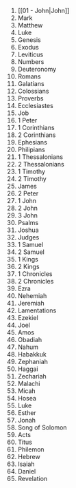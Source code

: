 1. [[01 - John|John]] 
2. Mark 
3. Matthew 
4. Luke 
5. Genesis 
6. Exodus 
7. Leviticus 
8. Numbers 
9. Deuteronomy 
10. Romans 
11. Galatians 
12. Colossians 
13. Proverbs 
14. Ecclesiastes 
15. Job 
16. 1 Peter 
17. 1 Corinthians 
18. 2 Corinthians 
19. Ephesians 
20. Philipians 
21. 1 Thessalonians 
22. 2 Thessalonians 
23. 1 Timothy 
24. 2 Timothy 
25. James 
26. 2 Peter 
27. 1 John 
28. 2 John 
29. 3 John 
30. Psalms 
31. ﻿﻿﻿﻿Joshua 
32. ﻿﻿﻿﻿Judges 
33. ﻿﻿﻿﻿1 Samuel 
34. ﻿﻿﻿﻿2 Samuel 
35. ﻿﻿﻿﻿1 Kings 
36. ﻿﻿﻿﻿2 Kings 
37. ﻿﻿﻿﻿1 Chronicles 
38. ﻿﻿﻿﻿2 Chronicles 
39. ﻿﻿﻿﻿Ezra 
40. ﻿﻿﻿﻿Nehemiah 
41. ﻿﻿﻿﻿Jeremiah 
42. ﻿﻿﻿﻿Lamentations 
43. ﻿﻿﻿﻿Ezekiel 
44. ﻿﻿﻿﻿Joel 
45. ﻿﻿﻿﻿Amos 
46. ﻿﻿﻿﻿Obadiah 
47. ﻿﻿﻿﻿Nahum 
48. ﻿﻿﻿﻿Habakkuk 
49. ﻿﻿﻿﻿Zephaniah 
50. ﻿﻿﻿﻿Haggai 
51. ﻿﻿﻿﻿Zechariah 
52. ﻿﻿﻿﻿Malachi 
53. ﻿﻿﻿﻿Micah 
54. ﻿﻿﻿﻿Hosea 
55. Luke 
56. ﻿﻿﻿﻿Esther 
57. ﻿﻿﻿﻿Jonah 
58. ﻿﻿﻿﻿Song of Solomon 
59. ﻿﻿﻿﻿Acts 
60. ﻿﻿﻿﻿Titus 
61. ﻿﻿﻿﻿Philemon 
62. Hebrew 
63. Isaiah 
64. Daniel 
65. Revelation